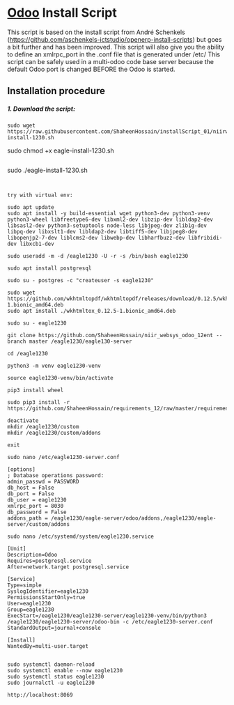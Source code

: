 # [Odoo](https://www.odoo.com "Odoo's Homepage") Install Script

This script is based on the install script from André Schenkels (https://github.com/aschenkels-ictstudio/openerp-install-scripts)
but goes a bit further and has been improved. This script will also give you the ability to define an xmlrpc_port in the .conf file that is generated under /etc/
This script can be safely used in a multi-odoo code base server because the default Odoo port is changed BEFORE the Odoo is started.

## Installation procedure

##### 1. Download the script:
```
sudo wget https://raw.githubusercontent.com/ShaheenHossain/installScript_01/niirwebsys1230/eagle-install-1230.sh

```
sudo chmod +x eagle-install-1230.sh
```

```
sudo ./eagle-install-1230.sh
```


try with virtual env:

sudo apt update
sudo apt install -y build-essential wget python3-dev python3-venv python3-wheel libfreetype6-dev libxml2-dev libzip-dev libldap2-dev libsasl2-dev python3-setuptools node-less libjpeg-dev zlib1g-dev libpq-dev libxslt1-dev libldap2-dev libtiff5-dev libjpeg8-dev libopenjp2-7-dev liblcms2-dev libwebp-dev libharfbuzz-dev libfribidi-dev libxcb1-dev

sudo useradd -m -d /eagle1230 -U -r -s /bin/bash eagle1230

sudo apt install postgresql

sudo su - postgres -c "createuser -s eagle1230"

sudo wget https://github.com/wkhtmltopdf/wkhtmltopdf/releases/download/0.12.5/wkhtmltox_0.12.5-1.bionic_amd64.deb
sudo apt install ./wkhtmltox_0.12.5-1.bionic_amd64.deb

sudo su - eagle1230

git clone https://github.com/ShaheenHossain/niir_websys_odoo_12ent --branch master /eagle1230/eagle130-server

cd /eagle1230

python3 -m venv eagle1230-venv

source eagle1230-venv/bin/activate

pip3 install wheel

sudo pip3 install -r https://github.com/ShaheenHossain/requirements_12/raw/master/requirements.txt

deactivate
mkdir /eagle1230/custom
mkdir /eagle1230/custom/addons

exit

sudo nano /etc/eagle1230-server.conf

[options]
; Database operations password:
admin_passwd = PASSWORD
db_host = False
db_port = False
db_user = eagle1230
xmlrpc_port = 8030
db_password = False
addons_path = /eagle1230/eagle-server/odoo/addons,/eagle1230/eagle-server/custom/addons

sudo nano /etc/systemd/system/eagle1230.service

[Unit]
Description=Odoo
Requires=postgresql.service
After=network.target postgresql.service

[Service]
Type=simple
SyslogIdentifier=eagle1230
PermissionsStartOnly=true
User=eagle1230
Group=eagle1230
ExecStart=/eagle1230/eagle1230-server/eagle1230-venv/bin/python3 /eagle1230/eagle1230-server/odoo-bin -c /etc/eagle1230-server.conf
StandardOutput=journal+console

[Install]
WantedBy=multi-user.target


sudo systemctl daemon-reload
sudo systemctl enable --now eagle1230
sudo systemctl status eagle1230
sudo journalctl -u eagle1230

http://localhost:8069
